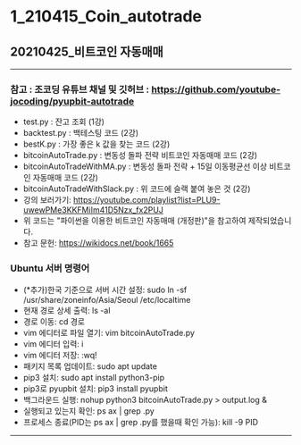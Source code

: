 # 1_210415_Coin_autotrade
## 20210425_비트코인 자동매매

-----------------------------------------------------------------------------------------------------------------------------
### 참고 : 조코딩 유튜브 채널 및 깃허브 : https://github.com/youtube-jocoding/pyupbit-autotrade

* test.py : 잔고 조회 (1강)
* backtest.py : 백테스팅 코드 (2강)
* bestK.py : 가장 좋은 k 값을 찾는 코드 (2강)
* bitcoinAutoTrade.py : 변동성 돌파 전략 비트코인 자동매매 코드 (2강)
* bitcoinAutoTradeWithMA.py : 변동성 돌파 전략 + 15일 이동평균선 이상 비트코인 자동매매 코드 (2강)
* bitcoinAutoTradeWithSlack.py : 위 코드에 슬랙 붙여 놓은 것 (2강)
* 강의 보러가기: https://youtube.com/playlist?list=PLU9-uwewPMe3KKFMiIm41D5Nzx_fx2PUJ
* 위 코드는 "파이썬을 이용한 비트코인 자동매매 (개정판)"을 참고하여 제작되었습니다.
* 참고 문헌: https://wikidocs.net/book/1665

### Ubuntu 서버 명령어
* (*추가)한국 기준으로 서버 시간 설정: sudo ln -sf /usr/share/zoneinfo/Asia/Seoul /etc/localtime
* 현재 경로 상세 출력: ls -al
* 경로 이동: cd 경로
* vim 에디터로 파일 열기: vim bitcoinAutoTrade.py
* vim 에디터 입력: i
* vim 에디터 저장: :wq!
* 패키지 목록 업데이트: sudo apt update
* pip3 설치: sudo apt install python3-pip
* pip3로 pyupbit 설치: pip3 install pyupbit
* 백그라운드 실행: nohup python3 bitcoinAutoTrade.py > output.log &
* 실행되고 있는지 확인: ps ax | grep .py
* 프로세스 종료(PID는 ps ax | grep .py를 했을때 확인 가능): kill -9 PID

-------------------------------------------------------------------------------------------------------------------------------
